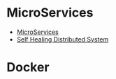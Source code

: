 # MicroServices

* [MicroServices](https://howtodoinjava.com/microservices/microservices-definition-principles-benefits/)
* [Self  Healing Distributed System](https://www.javaworld.com/article/2927920/cloud-computing/build-self-healing-distributed-systems-with-spring-cloud.html)


# Docker
